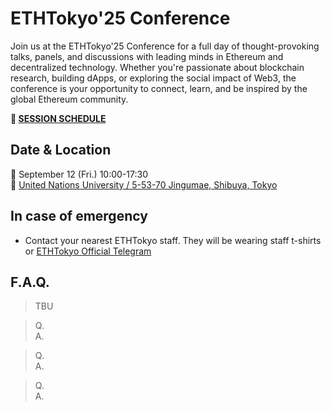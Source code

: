 # ETHTokyo'25 Conference
Join us at the ETHTokyo'25 Conference for a full day of thought-provoking talks, panels, and discussions with leading minds in Ethereum and decentralized technology. Whether you're passionate about blockchain research, building dApps, or exploring the social impact of Web3, the conference is your opportunity to connect, learn, and be inspired by the global Ethereum community.

**🎤 [SESSION SCHEDULE](https://speak.ethtokyo.org/conference-2025/schedule/)**

## Date & Location
📅 September 12 (Fri.) 10:00-17:30 \
📍 [United Nations University / 5-53-70 Jingumae, Shibuya, Tokyo](https://maps.app.goo.gl/9z41vXGKVTzhFFLFA)

## In case of emergency
- Contact your nearest ETHTokyo staff. They will be wearing staff t-shirts or [ETHTokyo Official Telegram](https://t.me/ethtokyo)

## F.A.Q.
> TBU

> Q. \
A.

> Q. \
A.

> Q. \
A.